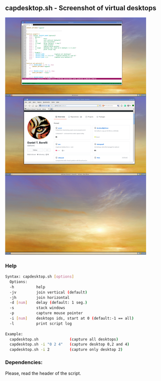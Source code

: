 ## capdesktop.sh - Screenshot of virtual desktops

<img src="https://github.com/daltomi/capdesktop/raw/master/screenshots/capdesktop.png"/>


### Help

```bash
Syntax: capdesktop.sh [options]
  Options:
  -h          help
  -jv         join vertical (default)
  -jh         join horizontal
  -d [num]    delay (default: 1 seg.)
  -s          stack windows
  -p          capture mouse pointer
  -i [num]    desktops ids, start at 0 (default:-1 == all)
  -l          print script log

Example:
  capdesktop.sh              (capture all desktops)
  capdesktop.sh -i "0 2 4"   (capture desktop 0,2 and 4)
  capdesktop.sh -i 2         (capture only desktop 2)
```

### Dependencies:

Please, read the header of the script.

